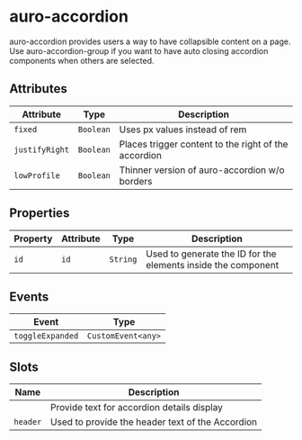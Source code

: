 # auro-accordion

auro-accordion provides users a way to have collapsible content on a page.
Use auro-accordion-group if you want to have auto closing accordion components when others are selected.

## Attributes

| Attribute      | Type      | Description                                      |
|----------------|-----------|--------------------------------------------------|
| `fixed`        | `Boolean` | Uses px values instead of rem                    |
| `justifyRight` | `Boolean` | Places trigger content to the right of the accordion |
| `lowProfile`   | `Boolean` | Thinner version of auro-accordion w/o borders    |

## Properties

| Property | Attribute | Type     | Description                                      |
|----------|-----------|----------|--------------------------------------------------|
| `id`     | `id`      | `String` | Used to generate the ID for the elements inside the component |

## Events

| Event            | Type               |
|------------------|--------------------|
| `toggleExpanded` | `CustomEvent<any>` |

## Slots

| Name     | Description                                      |
|----------|--------------------------------------------------|
|          | Provide text for accordion details display       |
| `header` | Used to provide the header text of the Accordion |
